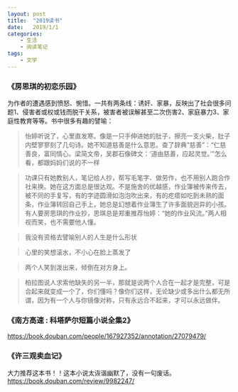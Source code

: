 ```yaml
---
layout: post
title:  "2019读书"
date:   2019/1/1 
categories: 
    - 生活 
    - 阅读笔记
tags:
    - 文学
---
```

### 《房思琪的初恋乐园》
为作者的遭遇感到愤怒、惋惜。一共有两条线：诱奸、家暴，反映出了社会很多问题1、侵害者或权或钱而脱干关系，被害者被误解甚至二次伤害2、家庭暴力3、家庭性教育等等。书中很多有趣的譬喻：

>怡婷听说了，心里直发寒。像是一只手伸进她的肚子，擦亮一支火柴，肚子内壁寥寥刻了几句诗。她不知道慈善是什么意思。查了辞典“慈善”：“仁慈善良，富同情心。梁简文帝，吴郡石像碑文：‘道由慈善，应起灵觉。’”怎么看，都跟妈妈们说的不一样

>功课只有她教别人，笔记给人抄，帮写毛笔字、做劳作，也不用别人跑合作社来换。她在这方面总是很达观。不是施舍的优越感，作业簿被传来传去，被不同的手复写，有的字迹圆滑如泡泡吹出来，有的疙瘩如吃到未熟的面条，作业簿转回自己手上，她总是幻想着作业簿生了许多面貌迥异的小孩。有人要房思琪的作业抄，思琪总是郑重推荐怡婷：“她的作业风流。”两人相视而笑，也不需要他人懂。

>我没有资格去譬喻别人的人生是什么形状

>心里的笑想滚水，不小心在脸上蒸发了

>两个人笑到泼出来，倾倒在对方身上。

>柏拉图说人求索他缺失的另一半，那就是说两个人合在一起才是完整，可是合起来就变成一个了，你们懂吗？像你们这样，无论缺少或多出什么都无所谓，因为有一个人与你镜像对称，只有永远合不起来，才可以永远做伴。


### 《南方高速 : 科塔萨尔短篇小说全集2》
<https://book.douban.com/people/167927352/annotation/27079479/>

### 《许三观卖血记》
大力推荐这本书！！这本小说太诙谐幽默了，没有一句废话。<https://book.douban.com/review/9982247/>